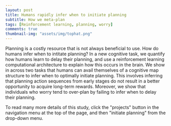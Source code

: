 ```yaml
---
layout: post
title: Humans rapidly infer when to initiate planning
subtitle: How we meta-plan
tags: [Reinforcement learning, planning, worry]
comments: true
thumbnail-img: "assets/img/tophat.png"
---
```


Planning is a costly resource that is not always beneficial to use. How do humans infer when to intitate planning? In a new cognitive task, we quantify how humans learn to delay their planning, and use a reinforcement learning computational architecture to explain how this occurs in the brain. We show in across two tasks that humans can avail themselves of a cognitive map structure to infer when to optimally initiate planning. This involves inferring that planning action sequences from early stages do not result in a better opportunity to acquire long-term rewards. Moreover, we show that individuals who worry tend to over-plan by failing to infer when to delay their planning.

To read many more details of this study, click the "projects" button in the navigation menu at the top of the page, and then "initiate planning" from the drop-down menu.